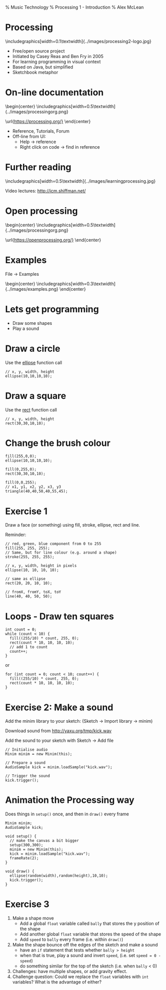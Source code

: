% Music Technology
% Processing 1 - Introduction
% Alex McLean

# Processing

\includegraphics[width=0.1\textwidth]{../images/processing2-logo.jpg}

* Free/open source project
* Initiated by Casey Reas and Ben Fry in 2005
* For learning programming in visual context
* Based on Java, but simplified
* Sketchbook metaphor

# On-line documentation

\begin{center}
\includegraphics[width=0.5\textwidth]{../images/processingorg.png}

\url{https://processing.org/}
\end{center}

* Reference, Tutorials, Forum
* Off-line from UI:
    * Help -> reference
    * Right click on code -> find in reference

# Further reading

\includegraphics[width=0.5\textwidth]{../images/learningprocessing.jpg}

Video lectures:
<http://icm.shiffman.net/>

# Open processing

\begin{center}
\includegraphics[width=0.5\textwidth]{../images/processingorg.png}

\url{https://openprocessing.org/}
\end{center}

# Examples

File -> Examples

\begin{center}
\includegraphics[width=0.3\textwidth]{../images/examples.png}
\end{center}

# Lets get programming

* Draw some shapes
* Play a sound

# Draw a circle

Use the [ellipse](http://processing.org/reference/ellipse_.html) function call

~~~~ {#mycode .java}
// x, y, width, height
ellipse(10,10,10,10);
~~~~

# Draw a square

Use the [rect](http://processing.org/reference/rect_.html) function call

~~~~ {#mycode .java}
// x, y, width, height
rect(30,30,10,10);
~~~~

# Change the brush colour

~~~~ {#mycode .java}
fill(255,0,0);
ellipse(10,10,10,10);

fill(0,255,0);
rect(30,30,10,10);

fill(0,0,255);
// x1, y1, x2, y2, x3, y3
triangle(40,40,50,40,55,45);
~~~~

# Exercise 1

Draw a face (or something) using fill, stroke, ellipse, rect and line.

Reminder:

~~~~ {#mycode .java}
// red, green, blue component from 0 to 255
fill(255, 255, 255);
// Same, but for line colour (e.g. around a shape)
stroke(255, 255, 255);

// x, y, width, height in pixels
ellipse(10, 10, 10, 10);

// same as ellipse
rect(20, 20, 10, 10);

// fromX, fromY, toX, toY
line(40, 40, 50, 50);
~~~~

# Loops - Draw ten squares

~~~~ {#mycode .java}
int count = 0;
while (count < 10) {
  fill((255/10) * count, 255, 0);
  rect(count * 10, 10, 10, 10);
  // add 1 to count
  count++;
} 
~~~~

or

~~~~ {#mycode .java}
for (int count = 0; count < 10; count++) {
  fill((255/10) * count, 255, 0);
  rect(count * 10, 10, 10, 10);
} 
~~~~

# Exercise 2: Make a sound

Add the minim library to your sketch:
  (Sketch -> Import library -> minim)

Download sound from <http://yaxu.org/tmp/kick.wav>

Add the sound to your sketch with Sketch -> Add file

~~~~ {#mycode .java}
// Initialise audio
Minim minim = new Minim(this);

// Prepare a sound
AudioSample kick = minim.loadSample("kick.wav");

// Trigger the sound
kick.trigger();
~~~~

# Animation the Processing way

Does things in `setup()` once, and then in `draw()` every frame

~~~~ {#mycode .java}
Minim minim;
AudioSample kick;

void setup() {
  // make the canvas a bit bigger
  setup(300,300);
  minim = new Minim(this);
  kick = minim.loadSample("kick.wav");
  frameRate(2);
}

void draw() {
  ellipse(random(width),random(height),10,10);
  kick.trigger();
}
~~~~

# Exercise 3

1. Make a shape move
    * Add a global `float` variable called `bally` that stores the y position of the shape
    * Add another global `float` variable that stores the speed of the shape
    * Add `speed` to `bally` every frame (i.e. within `draw()`)
2. Make the shape bounce off the edges of the sketch and make a sound
    * have an `if` statement that tests whether `bally > height`
    * when that is true, play a sound and invert `speed`, (i.e. set `speed = 0 - speed`)
    * do something similar for the top of the sketch (i.e. when `bally` < 0)
3. Challenges: have multiple shapes, or add gravity effect.
4. Challenge question: Could we replace the `float` variables with `int` variables? What is the advantage of either?